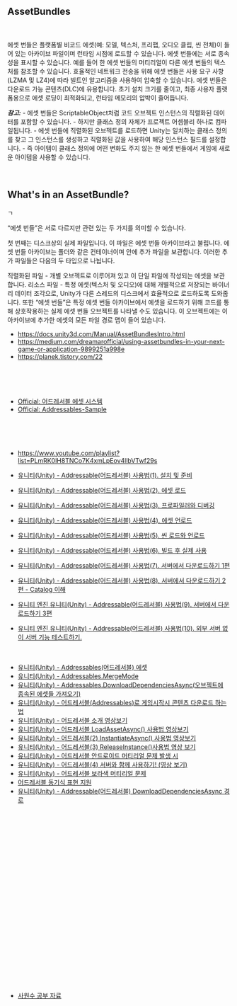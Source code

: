 ## AssetBundles

　

에셋 번들은 플랫폼별 비코드 에셋(예: 모델, 텍스처, 프리팹, 오디오 클립, 씬 전체)이 들어 있는 아카이브 파일이며 런타임 시점에 로드할 수 있습니다.
에셋 번들에는 서로 종속성을 표시할 수 있습니다.
예를 들어 한 에셋 번들의 머티리얼이 다른 에셋 번들의 텍스처를 참조할 수 있습니다.
효율적인 네트워크 전송을 위해 에셋 번들은 사용 요구 사항(LZMA 및 LZ4)에 따라 빌트인 알고리즘을 사용하여 압축할 수 있습니다.
에셋 번들은 다운로드 가능 콘텐츠(DLC)에 유용합니다.
초기 설치 크기를 줄이고, 최종 사용자 플랫폼용으로 에셋 로딩이 최적화되고, 런타임 메모리의 압박이 줄어듭니다.

***참고:***
    - 에셋 번들은 ScriptableObject처럼 코드 오브젝트 인스턴스의 직렬화된 데이터를 포함할 수 있습니다.
    - 하지만 클래스 정의 자체가 프로젝트 어셈블리 하나로 컴파일됩니다.
    - 에셋 번들에 직렬화된 오브젝트를 로드하면 Unity는 일치하는 클래스 정의를 찾고 그 인스턴스를 생성하고 직렬화된 값을 사용하여 해당 인스턴스 필드를 설정합니다.
    - 즉 아이템이 클래스 정의에 어떤 변화도 주지 않는 한 에셋 번들에서 게임에 새로운 아이템을 사용할 수 있습니다.

　

## What's in an AssetBundle?

ㄱ

“에셋 번들”은 서로 다르지만 관련 있는 두 가지를 의미할 수 있습니다.

첫 번째는 디스크상의 실제 파일입니다. 이 파일은 에셋 번들 아카이브라고 불립니다. 에셋 번들 아카이브는 폴더와 같은 컨테이너이며 안에 추가 파일을 보관합니다. 이러한 추가 파일들은 다음의 두 타입으로 나뉩니다.

직렬화된 파일 - 개별 오브젝트로 이루어져 있고 이 단일 파일에 작성되는 에셋을 보관합니다.
리소스 파일 - 특정 에셋(텍스처 및 오디오)에 대해 개별적으로 저장되는 바이너리 데이터 조각으로, Unity가 다른 스레드의 디스크에서 효율적으로 로드하도록 도와줍니다.
또한 “에셋 번들”은 특정 에셋 번들 아카이브에서 에셋을 로드하기 위해 코드를 통해 상호작용하는 실제 에셋 번들 오브젝트를 나타낼 수도 있습니다. 이 오브젝트에는 이 아카이브에 추가한 에셋의 모든 파일 경로 맵이 들어 있습니다.























- https://docs.unity3d.com/Manual/AssetBundlesIntro.html
- https://medium.com/dreamarofficial/using-assetbundles-in-your-next-game-or-application-9899251a998e
- https://planek.tistory.com/22

　

　

- [Official: 어드레서블 에셋 시스템](https://blog.unity.com/kr/games/addressable-asset-system)
- [Official: Addressables-Sample](https://github.com/Unity-Technologies/Addressables-Sample)

　

　

- https://www.youtube.com/playlist?list=PLmRK0lH8TNCo7K4xmLpEov4llbVTwf29s

- [유니티(Unity) - Addressable(어드레서블) 사용법(1). 설치 및 준비](https://blog.naver.com/cdw0424/221636733877)
- [유니티(Unity) - Addressable(어드레서블) 사용법(2). 에셋 로드](https://blog.naver.com/cdw0424/221636783259)
- [유니티(Unity) - Addressable(어드레서블) 사용법(3). 프로파일러와 디버깅](https://blog.naver.com/cdw0424/221636822258)
- [유니티(Unity) - Addressable(어드레서블) 사용법(4). 에셋 언로드](https://blog.naver.com/cdw0424/221637349195)
- [유니티(Unity) - Addressable(어드레서블) 사용법(5). 씬 로드와 언로드](https://blog.naver.com/cdw0424/221637763395)
- [유니티(Unity) - Addressable(어드레서블) 사용법(6). 빌드 후 실제 사용](https://blog.naver.com/cdw0424/221638017138)
- [유니티(Unity) - Addressable(어드레서블) 사용법(7). 서버에서 다운로드하기 1편](https://blog.naver.com/cdw0424/221755856111)
- [유니티(Unity) - Addressable(어드레서블) 사용법(8). 서버에서 다운로드하기 2편 - Catalog 이해](https://blog.naver.com/cdw0424/221756844361)
- [유니티 엔진 유니티(Unity) - Addressable(어드레서블) 사용법(9). 서버에서 다운로드하기 3편](https://blog.naver.com/cdw0424/221764918184)
- [유니티 엔진 유니티(Unity) - Addressable(어드레서블) 사용법(10). 외부 서버 없이 서버 기능 테스트하기.](https://blog.naver.com/cdw0424/222090659316)

　

- [유니티(Unity) - Addressables(어드레서블) 에셋](https://blog.naver.com/cdw0424/221630503021)
- [유니티(Unity) - Addressables.MergeMode](https://blog.naver.com/cdw0424/221637975547)
- [유니티(Unity) - Addressables.DownloadDependenciesAsync(오브젝트에 종속된 에셋들 가져오기)](https://blog.naver.com/cdw0424/221651296509)
- [유니티(Unity) - 어드레서블(Addressables)로 게임시작시 콘텐츠 다운로드 하는 법](https://blog.naver.com/cdw0424/221715381599)
- [유니티(Unity) - 어드레서블 소개 영상보기](https://blog.naver.com/cdw0424/221721464836)
- [유니티(Unity) - 어드레서블 LoadAssetAsync() 사용법 영상보기](https://blog.naver.com/cdw0424/221725042422)
- [유니티(Unity) - 어드레서블(2) InstantiateAsync() 사용법 영상보기](https://blog.naver.com/cdw0424/221748882936)
- [유니티(Unity) - 어드레서블(3) ReleaseInstance()사용법 영상 보기](https://blog.naver.com/cdw0424/221751617965)
- [유니티(Unity) - 어드레서블 안드로이드 머티리얼 문제 발생 시](https://blog.naver.com/cdw0424/221754866636)
- [유니티(Unity) - 어드레서블(4) 서버와 함께 사용하기! (영상 보기)](https://blog.naver.com/cdw0424/221782318097)
- [유니티(Unity) - 어드레서블 보라색 머티리얼 문제](https://blog.naver.com/cdw0424/222102502420)
- [어드레서블 동기식 표현 지원](https://blog.naver.com/cdw0424/222431929501)
- [유니티(Unity) - Addressable(어드레서블) DownloadDependenciesAsync 경로](https://blog.naver.com/cdw0424/222593119206)



　

　

　

　

　

　

　

　

　

　

　

　

- [사원수 공부 자료](https://blog.naver.com/cdw0424/221787035761)
